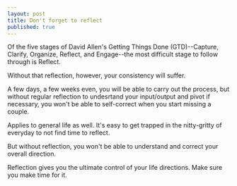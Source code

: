 ```yaml
---
layout: post
title: Don't forget to reflect
published: true
--- 
```


Of the five stages of David Allen's Getting Things Done (GTD)--Capture, Clarify, Organize, Reflect, and Engage--the most difficult stage to follow through is Reflect.

Without that reflection, however, your consistency will suffer. 

A few days, a few weeks even, you will be able to carry out the process, but without regular reflection to undesrtand your input/output and pivot if necessary, you won't be able to self-correct when you start missing a couple. 

Applies to general life as well. It's easy to get trapped in the nitty-gritty of everyday to not find time to reflect. 

But without reflection, you won't be able to understand and correct your overall direction. 

Reflection gives you the ultimate control of your life directions. Make sure you make time for it.
